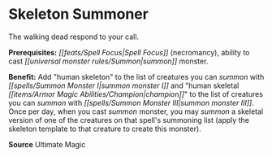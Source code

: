﻿---
cssclass: [feats]

---
# Skeleton Summoner

The walking dead respond to your call.

**Prerequisites:** _[[feats/Spell Focus|Spell Focus]]_ (necromancy), ability to cast _[[universal monster rules/Summon|summon]]_ monster.

**Benefit:** Add "human skeleton" to the list of creatures you can _summon_ with _[[spells/Summon Monster I|summon monster I]]_ and "human skeletal _[[items/Armor Magic Abilities/Champion|champion]]_" to the list of creatures you can _summon_ with _[[spells/Summon Monster III|summon monster III]]_. Once per day, when you cast _summon_ monster, you may _summon_ a skeletal version of one of the creatures on that spell's summoning list (apply the skeleton template to that creature to create this monster).

**Source** Ultimate Magic